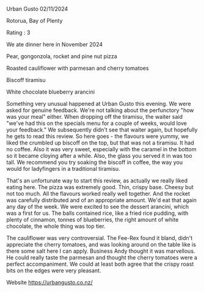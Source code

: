 Urban Gusto
02/11/2024

Rotorua, Bay of Plenty

Rating : 3 

We ate dinner here in November 2024 

Pear, gongonzola, rocket and pine nut pizza 

Roasted cauliflower with parmesan and cherry tomatoes

Biscoff tiramisu

White chocolate blueberry arancini 

Something very unusual happened at Urban Gusto this evening. We were asked for genuine feedback. We're not talking about the perfunctory "how was your meal" either. When dropping off the tiramisu, the waiter said "we've had this on the specials menu for a couple of weeks, would love your feedback." We subsequently didn't see that waiter again, but hopefully he gets to read this review. So here goes - the flavours were yummy, we liked the crumbled up biscoff on the top, but that was not a tiramisu. It had no coffee. Also it was very sweet, especially with the caramel in the bottom so it became cloying after a while. Also, the glass you served it in was too tall. We recommend you try soaking the biscoff in coffee, the way you would for ladyfingers in a traditional tiramisu. 

That's an unfortunate way to start this review, as actually we really liked eating here. The pizza was extremely good. Thin, crispy base. Cheesy but not too much. All the flavours worked really well together. And the rocket was carefully distributed and of an appropriate amount. We'd eat that again any day of the week. We were excited to see the dessert arancini, which was a first for us. The balls contained rice, like a fried rice pudding, with plenty of cinnamon, tonnes of blueberries, the right amount of white chocolate, the whole thing was top tier. 

The cauliflower was very controversial. The Fee-Rex found it bland, didn't appreciate the cherry tomatoes, and was looking around on the table like is there some salt here I can apply. Business Andy thought it was marvellous. He could really taste the parmesan and thought the cherry tomatoes were a perfect accompaniment. We could at least both agree that the crispy roast bits on the edges were very pleasant. 

Website https://urbangusto.co.nz/